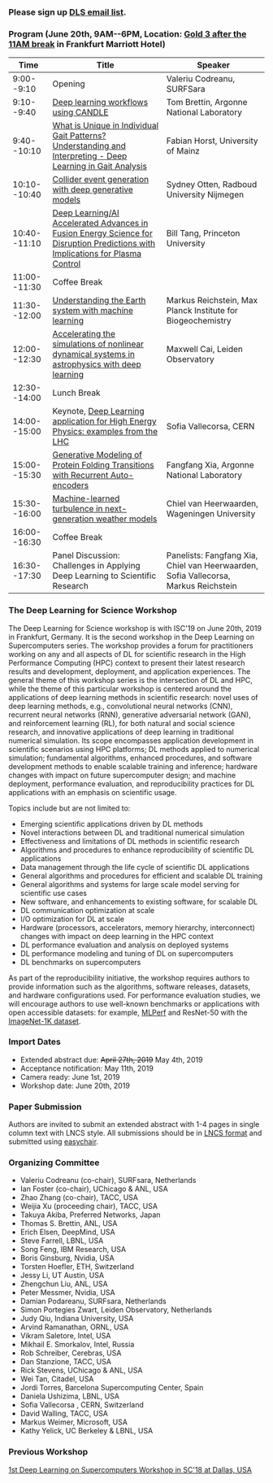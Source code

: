 ### Please sign up [DLS email list](https://forms.gle/N7bK4xJra4jm2Fme6).

### Program (June 20th, 9AM--6PM, Location: [Gold 3 after the 11AM break](https://2019.isc-program.com/map/?location=rGold-3) in Frankfurt Marriott Hotel)

| Time | Title | Speaker |
| --- | --- | --- |
| 9:00--9:10 | Opening | Valeriu Codreanu, SURFSara |
| 9:10--9:40 | [Deep learning workflows using CANDLE](ISC2019/1_Brettin_DLS_Workshop.pdf) | Tom Brettin, Argonne National Laboratory |
| 9:40--10:10 | [What is Unique in Individual Gait Patterns? Understanding and Interpreting - Deep Learning in Gait Analysis](ISC2019/2_ISC19_Frankfurt_Horst_WhatIsIndividual.pdf) | Fabian Horst, University of Mainz |
| 10:10--10:40 | [Collider event generation with deep generative models](ISC2019/3_ISC_Collider_event_generation.pdf) | Sydney Otten, Radboud University Nijmegen |
| 10:40--11:10 | [Deep Learning/AI Accelerated Advances in Fusion Energy Science for Disruption Predictions with Implications for Plasma Control](4_W.M.Tang_ISC-2019_DL_for_Science_Workshop_June_20_2019.pdf) | Bill Tang, Princeton University |
| 11:00--11:30 | Coffee Break | |
| 11:30--12:00 | [Understanding the Earth system with machine learning](5_Reichstein_ML-Science2019.pdf) | Markus Reichstein, Max Planck Institute for Biogeochemistry|
| 12:00--12:30 | [Accelerating the simulations of nonlinear dynamical systems in astrophysics with deep learning](6_ISC19_DLSci_Cai.pdf) | Maxwell Cai, Leiden Observatory |
| 12:30--14:00 | Lunch Break | |
| 14:00--15:00 | Keynote, [Deep Learning application for High Energy Physics: examples from the LHC](7_Keynote_DL_HEP_SofiaVallecorsa.pdf) | Sofia Vallecorsa, CERN |
| 15:00--15:30 | [Generative Modeling of Protein Folding Transitions with Recurrent Auto-encoders](8_RecurrentAutoencodes_DLS_2019_Bhowmik.pdf) | Fangfang Xia, Argonne National Laboratory |
| 15:30--16:00 | [Machine-learned turbulence in next-generation weather models](9_Frankfurt_ML_2019.pdf) | Chiel van Heerwaarden, Wageningen University |
| 16:00--16:30 | Coffee Break | |
| 16:30--17:30 | Panel Discussion: Challenges in Applying Deep Learning to Scientific Research | Panelists: Fangfang Xia, Chiel van Heerwaarden, Sofia Vallecorsa, Markus Reichstein |

### The Deep Learning for Science Workshop

The Deep Learning for Science workshop is with ISC'19 on June 20th, 2019 in Frankfurt, Germany. It is the second workshop in the Deep Learning on Supercomputers series. The workshop provides a forum for practitioners working on any and all aspects of DL for scientific research in the High Performance Computing (HPC) context to present their latest research results and development, deployment, and application experiences. The general theme of this workshop series is the intersection of DL and HPC, while the theme of this particular workshop is centered around the applications of deep learning methods in scientific research: novel uses of deep learning methods, e.g., convolutional neural networks (CNN), recurrent neural networks (RNN), generative adversarial network (GAN), and reinforcement learning (RL), for both natural and social science research, and innovative applications of deep learning in traditional numerical simulation. Its scope encompasses application development in scientific scenarios using HPC platforms; DL methods applied to numerical simulation; fundamental algorithms, enhanced procedures, and software development methods to enable scalable training and inference; hardware changes with impact on future supercomputer design; and machine deployment, performance evaluation, and reproducibility practices for DL applications with an emphasis on scientific usage.

Topics include but are not limited to:
- Emerging scientific applications driven by DL methods
- Novel interactions between DL and traditional numerical simulation
- Effectiveness and limitations of DL methods in scientific research
- Algorithms and procedures to enhance reproducibility of scientific DL applications
- Data management through the life cycle of scientific DL applications
- General algorithms and procedures for efficient and scalable DL training
- General algorithms and systems for large scale model serving for scientific use cases
- New software, and enhancements to existing software, for scalable DL
- DL communication optimization at scale
- I/O optimization for DL at scale
- Hardware (processors, accelerators, memory hierarchy, interconnect) changes with impact on deep learning in the HPC context
- DL performance evaluation and analysis on deployed systems
- DL performance modeling and tuning of DL on supercomputers
- DL benchmarks on supercomputers

As part of the reproducibility initiative, the workshop requires authors to provide information such as the algorithms, software releases, datasets, and hardware configurations used. For performance evaluation studies, we will encourage authors to use well-known benchmarks or applications with open accessible datasets: for example, [MLPerf](https://github.com/mlperf/training) and ResNet-50 with the [ImageNet-1K dataset](http://www.image-net.org/archive/stanford/fall11_whole.tar).

<!--- You can use the [editor on GitHub](https://github.com/DLonSC/DLonSC.github.io/edit/master/README.md) to maintain and preview the content for your website in Markdown files. -->

<!--- Whenever you commit to this repository, GitHub Pages will run [Jekyll](https://jekyllrb.com/) to rebuild the pages in your site, from the content in your Markdown files. -->



### Import Dates

- Extended abstract due: ~~April 27th, 2019~~ May 4th, 2019
- Acceptance notification: May 11th, 2019
- Camera ready: June 1st, 2019
- Workshop date: June 20th, 2019


### Paper Submission

Authors are invited to submit an extended abstract with 1-4 pages in single column text with LNCS style. All submissions should be in [LNCS format](http://www.springer.com/de/it-informatik/lncs/conference-proceedings-guidelines) and submitted using [easychair](https://easychair.org/conferences/?conf=dls2019).


### Organizing Committee
- Valeriu Codreanu (co-chair), SURFsara, Netherlands
- Ian Foster (co-chair), UChicago & ANL, USA
- Zhao Zhang (co-chair), TACC, USA
- Weijia Xu (proceeding chair), TACC, USA
- Takuya Akiba, Preferred Networks, Japan
- Thomas S. Brettin, ANL, USA
- Erich Elsen, DeepMind, USA
- Steve Farrell, LBNL, USA
- Song Feng, IBM Research, USA
- Boris Ginsburg, Nvidia, USA
- Torsten Hoefler, ETH, Switzerland
- Jessy Li, UT Austin, USA
- Zhengchun Liu, ANL, USA
- Peter Messmer, Nvidia, USA
- Damian Podareanu, SURFsara, Netherlands
- Simon Portegies Zwart, Leiden Observatory, Netherlands 
- Judy Qiu, Indiana University, USA
- Arvind Ramanathan, ORNL, USA
- Vikram Saletore, Intel, USA
- Mikhail E. Smorkalov, Intel, Russia
- Rob Schreiber, Cerebras, USA
- Dan Stanzione, TACC, USA
- Rick Stevens, UChicago & ANL, USA
- Wei Tan, Citadel, USA
- Jordi Torres, Barcelona Supercomputing Center, Spain
- Daniela Ushizima, LBNL, USA
- Sofia Vallecorsa , CERN, Switzerland
- David Walling, TACC, USA
- Markus Weimer, Microsoft, USA
- Kathy Yelick, UC Berkeley & LBNL, USA

### Previous Workshop
[1st Deep Learning on Supercomputers Workshop in SC'18 at Dallas, USA](https://www.tacc.utexas.edu/workshop/2018/deep-learning)
